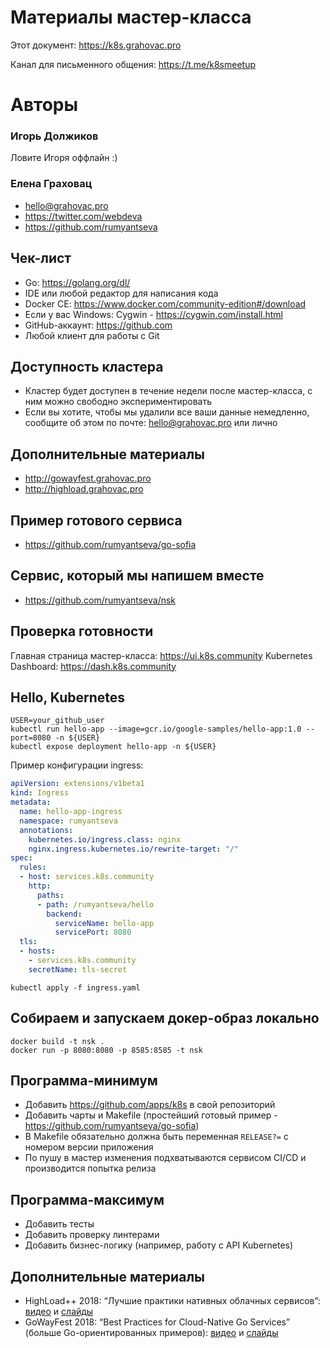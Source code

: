 # Материалы мастер-класса

Этот документ: https://k8s.grahovac.pro

Канал для письменного общения: https://t.me/k8smeetup

# Авторы

### Игорь Должиков

Ловите Игоря оффлайн :)

### Елена Граховац

- hello@grahovac.pro
- https://twitter.com/webdeva
- https://github.com/rumyantseva

## Чек-лист

- Go: https://golang.org/dl/
- IDE или любой редактор для написания кода
- Docker CE: https://www.docker.com/community-edition#/download
- Если у вас Windows: Cygwin - https://cygwin.com/install.html
- GitHub-аккаунт: https://github.com
- Любой клиент для работы с Git

## Доступность кластера

- Кластер будет доступен в течение недели после мастер-класса,
с ним можно свободно экспериментировать
- Если вы хотите, чтобы мы удалили все ваши данные немедленно,
сообщите об этом по почте: hello@grahovac.pro или лично

## Дополнительные материалы

- http://gowayfest.grahovac.pro
- http://highload.grahovac.pro

## Пример готового сервиса

- https://github.com/rumyantseva/go-sofia

## Сервис, который мы напишем вместе

- https://github.com/rumyantseva/nsk

## Проверка готовности

Главная страница мастер-класса: https://ui.k8s.community
Kubernetes Dashboard: https://dash.k8s.community

## Hello, Kubernetes

```
USER=your_github_user
kubectl run hello-app --image=gcr.io/google-samples/hello-app:1.0 --port=8080 -n ${USER}
kubectl expose deployment hello-app -n ${USER}
```

Пример конфигурации ingress:

```yaml
apiVersion: extensions/v1beta1
kind: Ingress
metadata:
  name: hello-app-ingress
  namespace: rumyantseva
  annotations:
    kubernetes.io/ingress.class: nginx
    nginx.ingress.kubernetes.io/rewrite-target: "/"
spec:
  rules:
  - host: services.k8s.community
    http:
      paths:
      - path: /rumyantseva/hello
        backend:
          serviceName: hello-app
          servicePort: 8080
  tls:
  - hosts:
    - services.k8s.community
    secretName: tls-secret
```

```
kubectl apply -f ingress.yaml
```

## Собираем и запускаем докер-образ локально

```
docker build -t nsk .
docker run -p 8080:8080 -p 8585:8585 -t nsk
```

## Программа-минимум

- Добавить https://github.com/apps/k8s в свой репозиторий
- Добавить чарты и Makefile (простейший готовый пример - https://github.com/rumyantseva/go-sofia)
- В Makefile обязательно должна быть переменная `RELEASE?=`
с номером версии приложения
- По пушу в мастер изменения подхватываются сервисом CI/CD
и производится попытка релиза

## Программа-максимум

- Добавить тесты
- Добавить проверку линтерами
- Добавить бизнес-логику (например, работу с API Kubernetes)

## Дополнительные материалы

- HighLoad++ 2018: “Лучшие практики нативных облачных сервисов”: [видео](https://youtu.be/MZeXPeyeF6U) и [слайды](https://docs.google.com/presentation/d/1eWJ5eAWEYcLIVVcGdfekKRoBoLANgDolOoP919qKceg/edit#slide=id.p) 
- GoWayFest 2018: “Best Practices for Cloud-Native Go Services” (больше Go-ориентированных примеров): [видео](https://youtu.be/rRSkbOMTHLw) и [слайды](https://docs.google.com/presentation/d/180D-2HcsJjFTYoOzLs_xLFmEZT_OovZ8RQKPmkmVr1c/edit#slide=id.p)
